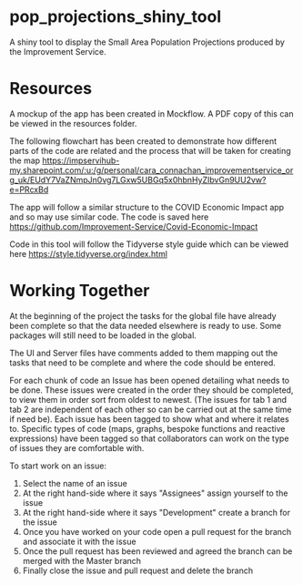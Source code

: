 # pop_projections_shiny_tool
A shiny tool to display the Small Area Population Projections produced by the Improvement Service.

# Resources

A mockup of the app has been created in Mockflow. A PDF copy of this can be viewed in the resources folder. 

The following flowchart has been created to demonstrate how different parts of the code are related and the process that will be taken for creating the map
https://impservihub-my.sharepoint.com/:u:/g/personal/cara_connachan_improvementservice_org_uk/EUdY7VaZNmpJn0vg7LGxw5UBGq5x0hbnHyZIbvGn9UU2vw?e=PRcxBd

The app will follow a similar structure to the COVID Economic Impact app and so may use similar code. The code is saved here 
https://github.com/Improvement-Service/Covid-Economic-Impact

Code in this tool will follow the Tidyverse style guide which can be viewed here
https://style.tidyverse.org/index.html

# Working Together
At the beginning of the project the tasks for the global file have already been complete so that the data needed elsewhere is ready to use. Some packages will still need to be loaded in the global. 

The UI and Server files have comments added to them mapping out the tasks that need to be complete and where the code should be entered. 

For each chunk of code an Issue has been opened detailing what needs to be done. These issues were created in the order they should be completed, to view them in order sort from oldest to newest. (The issues for tab 1 and tab 2 are independent of each other so can be carried out at the same time if need be). Each issue has been tagged to show what and where it relates to. Specific types of code (maps, graphs, bespoke functions and reactive expressions) have been tagged so that collaborators can work on the type of issues they are comfortable with. 

To start work on an issue:
1. Select the name of an issue
2. At the right hand-side where it says "Assignees" assign yourself to the issue
3. At the right hand-side where it says "Development" create a branch for the issue
4. Once you have worked on your code open a pull request for the branch and associate it with the issue
5. Once the pull request has been reviewed and agreed the branch can be merged with the Master branch
6. Finally close the issue and pull request and delete the branch
